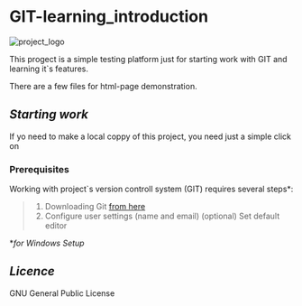 # **GIT-learning_introduction**
![project_logo](https://camo.githubusercontent.com/c6727c717cad1e4820481abb87524f90782445c5/68747470733a2f2f692e696d6775722e636f6d2f495a4f525769492e706e67)

This progect is a simple testing platform just for starting work with GIT and learning it`s features.

There are a few files for html-page demonstration.
## *Starting work*
If yo need to make a local coppy of this project, you need just a simple click on **<Clone and dawnload>**
### Prerequisites
Working with project`s version controll system (GIT) requires several steps*: 
>1. Downloading Git [from here](https://https://git-scm.com/download/win) 
>2. Configure user settings (name and email)
>(optional) Set default editor

**for Windows Setup*

## *Licence*
GNU General Public License